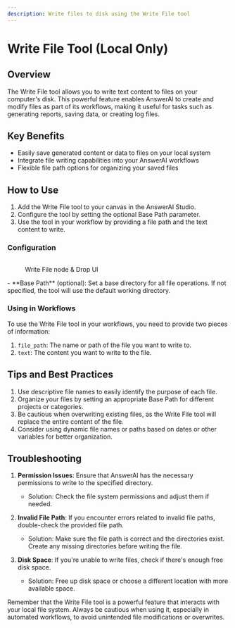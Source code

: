 ```yaml
---
description: Write files to disk using the Write File tool
---
```


# Write File Tool (Local Only)

## Overview

The Write File tool allows you to write text content to files on your computer's disk. This powerful feature enables AnswerAI to create and modify files as part of its workflows, making it useful for tasks such as generating reports, saving data, or creating log files.

## Key Benefits

-   Easily save generated content or data to files on your local system
-   Integrate file writing capabilities into your AnswerAI workflows
-   Flexible file path options for organizing your saved files

## How to Use

1. Add the Write File tool to your canvas in the AnswerAI Studio.
2. Configure the tool by setting the optional Base Path parameter.
3. Use the tool in your workflow by providing a file path and the text content to write.

### Configuration

<!-- TODO: Screenshot of the Write File tool configuration panel -->
<figure><img src="/.gitbook/assets/screenshots/writefile.png" alt="" /><figcaption><p> Write File node   &#x26; Drop UI</p></figcaption></figure>
- **Base Path** (optional): Set a base directory for all file operations. If not specified, the tool will use the default working directory.

### Using in Workflows

To use the Write File tool in your workflows, you need to provide two pieces of information:

1. `file_path`: The name or path of the file you want to write to.
2. `text`: The content you want to write to the file.

## Tips and Best Practices

1. Use descriptive file names to easily identify the purpose of each file.
2. Organize your files by setting an appropriate Base Path for different projects or categories.
3. Be cautious when overwriting existing files, as the Write File tool will replace the entire content of the file.
4. Consider using dynamic file names or paths based on dates or other variables for better organization.

## Troubleshooting

1. **Permission Issues**: Ensure that AnswerAI has the necessary permissions to write to the specified directory.

    - Solution: Check the file system permissions and adjust them if needed.

2. **Invalid File Path**: If you encounter errors related to invalid file paths, double-check the provided file path.

    - Solution: Make sure the file path is correct and the directories exist. Create any missing directories before writing the file.

3. **Disk Space**: If you're unable to write files, check if there's enough free disk space.
    - Solution: Free up disk space or choose a different location with more available space.

Remember that the Write File tool is a powerful feature that interacts with your local file system. Always be cautious when using it, especially in automated workflows, to avoid unintended file modifications or overwrites.

